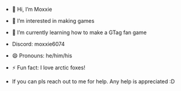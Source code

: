 - 👋 Hi, I’m Moxxie
- 👀 I’m interested in making games
- 🌱 I’m currently learning how to make a GTag fan game
-  Discord: moxxie6074
- 😄 Pronouns: he/him/his
- ⚡ Fun fact: I love arctic foxes!

- If you can pls reach out to me for help. Any help is appreciated :D

<!---
M0xxie17/M0xxie17 is a ✨ special ✨ repository because its `README.md` (this file) appears on your GitHub profile.
You can click the Preview link to take a look at your changes.
--->

